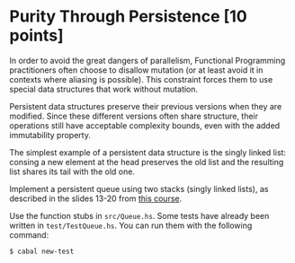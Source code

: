 # Purity Through Persistence [10 points]

  In order to avoid the great dangers of parallelism, Functional
Programming practitioners often choose to disallow mutation (or at
least avoid it in contexts where aliasing is possible). This
constraint forces them to use special data structures that work
without mutation.

  Persistent data structures preserve their previous versions when
they are modified. Since these different versions often share
structure, their operations still have acceptable complexity bounds,
even with the added immutability property.

  The simplest example of a persistent data structure is the singly
linked list: consing a new element at the head preserves the old list
and the resulting list shares its tail with the old one.

  Implement a persistent queue using two stacks (singly linked lists),
as described in the slides 13-20 from [this
course](https://www-users.cs.umn.edu/~kauffman/2041/12-persistent-data-structs.pdf).

  Use the function stubs in `src/Queue.hs`. Some tests have already
been written in `test/TestQueue.hs`. You can run them with the
following command:

```
$ cabal new-test
```
